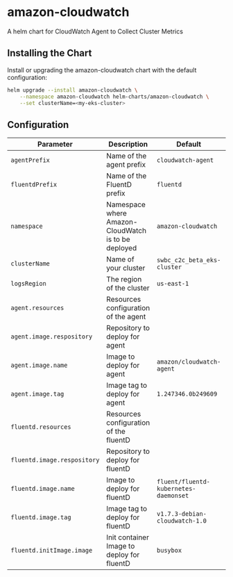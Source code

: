 # amazon-cloudwatch

A helm chart for CloudWatch Agent to Collect Cluster Metrics

## Installing the Chart

Install or upgrading the amazon-cloudwatch chart with the default configuration:

```sh
helm upgrade --install amazon-cloudwatch \
    --namespace amazon-cloudwatch helm-charts/amazon-cloudwatch \
    --set clusterName=<my-eks-cluster>
```

## Configuration

| Parameter | Description | Default | Required |
| - | - | - | -
| `agentPrefix` | Name of the agent prefix | `cloudwatch-agent` | ✔
| `fluentdPrefix` | Name of the FluentD prefix | `fluentd`
| `namespace` | Namespace where Amazon-CloudWatch is to be deployed | `amazon-cloudwatch` | ✔
| `clusterName` | Name of your cluster | `swbc_c2c_beta_eks-cluster` | ✔
| `logsRegion` | The region of the cluster | `us-east-1` |
| `agent.resources` | Resources configuration of the agent | |
| `agent.image.respository` | Repository to deploy for agent | | ✔
| `agent.image.name` | Image to deploy for agent | `amazon/cloudwatch-agent` | ✔
| `agent.image.tag` | Image tag to deploy for agent | `1.247346.0b249609` | ✔
| `fluentd.resources` | Resources configuration of the fluentD | |
| `fluentd.image.respository` | Repository to deploy for fluentD | | ✔
| `fluentd.image.name` | Image to deploy for fluentD | `fluent/fluentd-kubernetes-daemonset` | ✔
| `fluentd.image.tag` | Image tag to deploy for fluentD | `v1.7.3-debian-cloudwatch-1.0` | ✔
| `fluentd.initImage.image` | Init container Image to deploy for fluentD | `busybox` | ✔
